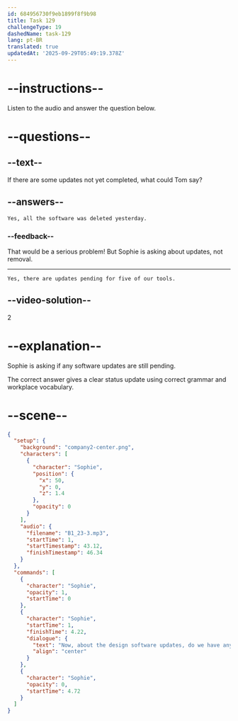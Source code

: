 ```yaml
---
id: 684956730f9eb1899f8f9b98
title: Task 129
challengeType: 19
dashedName: task-129
lang: pt-BR
translated: true
updatedAt: '2025-09-29T05:49:19.378Z'
---
```


<!-- (audio) Sophie: Now, about the design software updates, do we have any pending? -->

<!-- SPEAKING -->

# --instructions--

Listen to the audio and answer the question below.

# --questions--

## --text--

If there are some updates not yet completed, what could Tom say?

## --answers--

`Yes, all the software was deleted yesterday.`

### --feedback--

That would be a serious problem! But Sophie is asking about updates, not removal.

---

`Yes, there are updates pending for five of our tools.`

## --video-solution--

2

# --explanation--

Sophie is asking if any software updates are still pending.

The correct answer gives a clear status update using correct grammar and workplace vocabulary.

# --scene--

```json
{
  "setup": {
    "background": "company2-center.png",
    "characters": [
      {
        "character": "Sophie",
        "position": {
          "x": 50,
          "y": 0,
          "z": 1.4
        },
        "opacity": 0
      }
    ],
    "audio": {
      "filename": "B1_23-3.mp3",
      "startTime": 1,
      "startTimestamp": 43.12,
      "finishTimestamp": 46.34
    }
  },
  "commands": [
    {
      "character": "Sophie",
      "opacity": 1,
      "startTime": 0
    },
    {
      "character": "Sophie",
      "startTime": 1,
      "finishTime": 4.22,
      "dialogue": {
        "text": "Now, about the design software updates, do we have any pending?",
        "align": "center"
      }
    },
    {
      "character": "Sophie",
      "opacity": 0,
      "startTime": 4.72
    }
  ]
}
```
